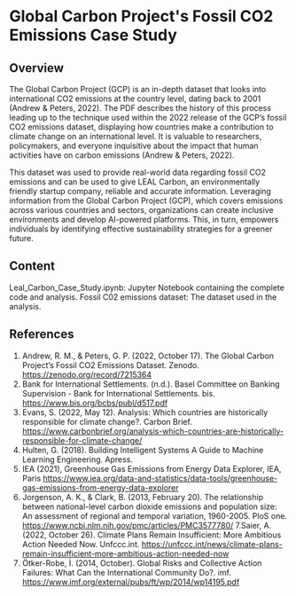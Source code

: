 # Global Carbon Project's Fossil CO2 Emissions Case Study
## Overview
The Global Carbon Project (GCP) is an in-depth dataset that looks into international CO2 emissions at the country level, dating back to 2001 (Andrew & Peters, 2022). The PDF describes the history of this process leading up to the technique used within the 2022 release of the GCP’s fossil CO2 emissions dataset, displaying how countries make a contribution to climate change on an international level. It is valuable to researchers, policymakers, and everyone inquisitive about the impact that human activities have on carbon emissions (Andrew & Peters, 2022).

This dataset was used to provide real-world data regarding fossil CO2 emissions and can be used to give LEAL Carbon, an environmentally friendly startup company, reliable and accurate information. Leveraging information from the Global Carbon Project (GCP), which covers emissions across various countries and sectors, organizations can create inclusive environments and develop AI-powered platforms. This, in turn, empowers individuals by identifying effective sustainability strategies for a greener future.
## Content
Leal_Carbon_Case_Study.ipynb: Jupyter Notebook containing the complete code and analysis.
Fossil C02 emissions dataset: The dataset used in the analysis.
## References
1. Andrew, R. M., & Peters, G. P. (2022, October 17). The Global Carbon Project’s Fossil CO2 Emissions Dataset. Zenodo. https://zenodo.org/record/7215364
2. Bank for International Settlements. (n.d.). Basel Committee on Banking Supervision - Bank for International Settlements. bis. https://www.bis.org/bcbs/publ/d517.pdf
3. Evans, S. (2022, May 12). Analysis: Which countries are historically responsible for climate change?. Carbon Brief. https://www.carbonbrief.org/analysis-which-countries-are-historically-responsible-for-climate-change/
4. Hulten, G. (2018). Building Intelligent Systems A Guide to Machine Learning Engineering. Apress.
5. IEA (2021), Greenhouse Gas Emissions from Energy Data Explorer, IEA, Paris https://www.iea.org/data-and-statistics/data-tools/greenhouse-gas-emissions-from-energy-data-explorer
6. Jorgenson, A. K., & Clark, B. (2013, February 20). The relationship between national-level carbon dioxide emissions and population size: An assessment of regional and temporal variation, 1960-2005. PloS one. https://www.ncbi.nlm.nih.gov/pmc/articles/PMC3577780/
7.Saier, A. (2022, October 26). Climate Plans Remain Insufficient: More Ambitious Action Needed Now. Unfccc.int. https://unfccc.int/news/climate-plans-remain-insufficient-more-ambitious-action-needed-now
8. Ötker-Robe, İ. (2014, October). Global Risks and Collective Action Failures: What Can the International Community Do?. imf. https://www.imf.org/external/pubs/ft/wp/2014/wp14195.pdf
